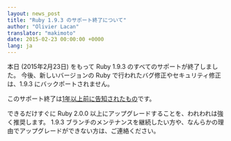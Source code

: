 ```yaml
---
layout: news_post
title: "Ruby 1.9.3 のサポート終了について"
author: "Olivier Lacan"
translator: "makimoto"
date: 2015-02-23 00:00:00 +0000
lang: ja
---
```


本日 (2015年2月23日) をもって Ruby 1.9.3 のすべてのサポートが終了しました。
今後、新しいバージョンの Ruby で行われたバグ修正やセキュリティ修正は、1.9.3 にバックポートされません。

このサポート終了は[1年以上前に告知されたもの](https://www.ruby-lang.org/ja/news/2014/01/10/ruby-1-9-3-will-end-on-2015/)です。

できるだけすぐに Ruby 2.0.0 以上にアップグレードすることを、われわれは強く推奨します。
1.9.3 ブランチのメンテナンスを継続したい方や、なんらかの理由でアップグレードができない方は、ご連絡ください。
